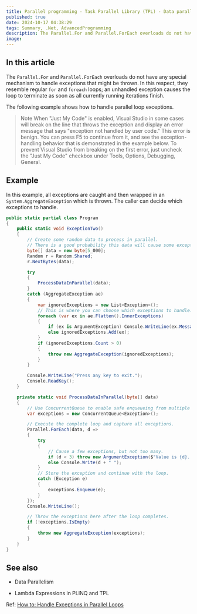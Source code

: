 ```yaml
---
title: Parallel programming - Task Parallel Library (TPL) - Data parallelism - Handle exceptions in parallel loops
published: true
date: 2024-10-17 04:38:29
tags: Summary, .Net, AdvancedProgramming
description: The Parallel.For and Parallel.ForEach overloads do not have any special mechanism to handle exceptions that might be thrown. In this respect, they resemble regular for and foreach loops (For and For Each in Visual Basic); an unhandled exception causes the loop to terminate as soon as all currently running iterations finish.
image:
---
```


## In this article

The `Parallel.For` and `Parallel.ForEach` overloads do not have any special mechanism to handle exceptions that might be thrown. In this respect, they resemble regular ```for``` and ```foreach``` loops; an unhandled exception causes the loop to terminate as soon as all currently running iterations finish.

The following example shows how to handle parallel loop exceptions.

> Note
When "Just My Code" is enabled, Visual Studio in some cases will break on the line that throws the exception and display an error message that says "exception not handled by user code." This error is benign. You can press F5 to continue from it, and see the exception-handling behavior that is demonstrated in the example below. To prevent Visual Studio from breaking on the first error, just uncheck the "Just My Code" checkbox under Tools, Options, Debugging, General.

## Example

In this example, all exceptions are caught and then wrapped in an `System.AggregateException` which is thrown. The caller can decide which exceptions to handle.

```csharp
public static partial class Program
{
    public static void ExceptionTwo()
    {
        // Create some random data to process in parallel.
        // There is a good probability this data will cause some exceptions to be thrown.
        byte[] data = new byte[5_000];
        Random r = Random.Shared;
        r.NextBytes(data);

        try
        {
            ProcessDataInParallel(data);
        }
        catch (AggregateException ae)
        {
            var ignoredExceptions = new List<Exception>();
            // This is where you can choose which exceptions to handle.
            foreach (var ex in ae.Flatten().InnerExceptions)
            {
                if (ex is ArgumentException) Console.WriteLine(ex.Message);
                else ignoredExceptions.Add(ex);
            }
            if (ignoredExceptions.Count > 0)
            {
                throw new AggregateException(ignoredExceptions);
            }
        }

        Console.WriteLine("Press any key to exit.");
        Console.ReadKey();
    }

    private static void ProcessDataInParallel(byte[] data)
    {
        // Use ConcurrentQueue to enable safe enqueueing from multiple threads.
        var exceptions = new ConcurrentQueue<Exception>();

        // Execute the complete loop and capture all exceptions.
        Parallel.ForEach(data, d =>
        {
            try
            {
                // Cause a few exceptions, but not too many.
                if (d < 3) throw new ArgumentException($"Value is {d}. Value must be greater than or equal to 3.");
                else Console.Write(d + " ");
            }
            // Store the exception and continue with the loop.
            catch (Exception e)
            {
                exceptions.Enqueue(e);
            }
        });
        Console.WriteLine();

        // Throw the exceptions here after the loop completes.
        if (!exceptions.IsEmpty)
        {
            throw new AggregateException(exceptions);
        }
    }
}
```

## See also

- Data Parallelism

- Lambda Expressions in PLINQ and TPL

Ref: [How to: Handle Exceptions in Parallel Loops](https://learn.microsoft.com/en-us/dotnet/standard/parallel-programming/how-to-handle-exceptions-in-parallel-loops)